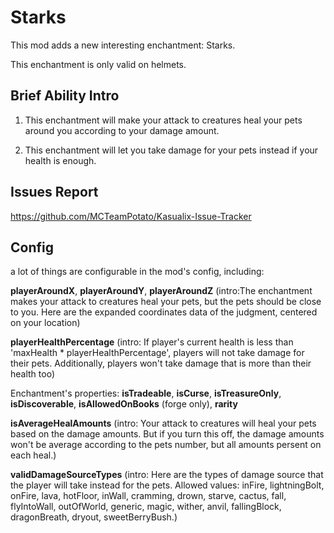 # Starks

This mod adds a new interesting enchantment: Starks.

This enchantment is only valid on helmets.

## Brief Ability Intro

1. This enchantment will make your attack to creatures heal your pets around you according to your damage amount.

2. This enchantment will let you take damage for your pets instead if your health is enough.

## Issues Report
https://github.com/MCTeamPotato/Kasualix-Issue-Tracker

## Config

a lot of things are configurable in the mod's config, including:

**playerAroundX**, **playerAroundY**, **playerAroundZ** (intro:The enchantment makes your attack to creatures heal your pets, but the pets should be close to you. Here are the expanded coordinates data of the judgment, centered on your location)

**playerHealthPercentage** (intro: If player's current health is less than 'maxHealth * playerHealthPercentage', players will not take damage for their pets. Additionally, players won't take damage that is more than their health too)

Enchantment's properties: **isTradeable**, **isCurse**, **isTreasureOnly**, **isDiscoverable**, **isAllowedOnBooks** (forge only), **rarity**

**isAverageHealAmounts** (intro: Your attack to creatures will heal your pets based on the damage amounts. But if you turn this off, the damage amounts won't be average according to the pets number, but all amounts persent on each heal.)

**validDamageSourceTypes** (intro: Here are the types of damage source that the player will take instead for the pets. Allowed values: inFire, lightningBolt, onFire, lava, hotFloor, inWall, cramming, drown, starve, cactus, fall, flyIntoWall, outOfWorld, generic, magic, wither, anvil, fallingBlock, dragonBreath, dryout, sweetBerryBush.)
